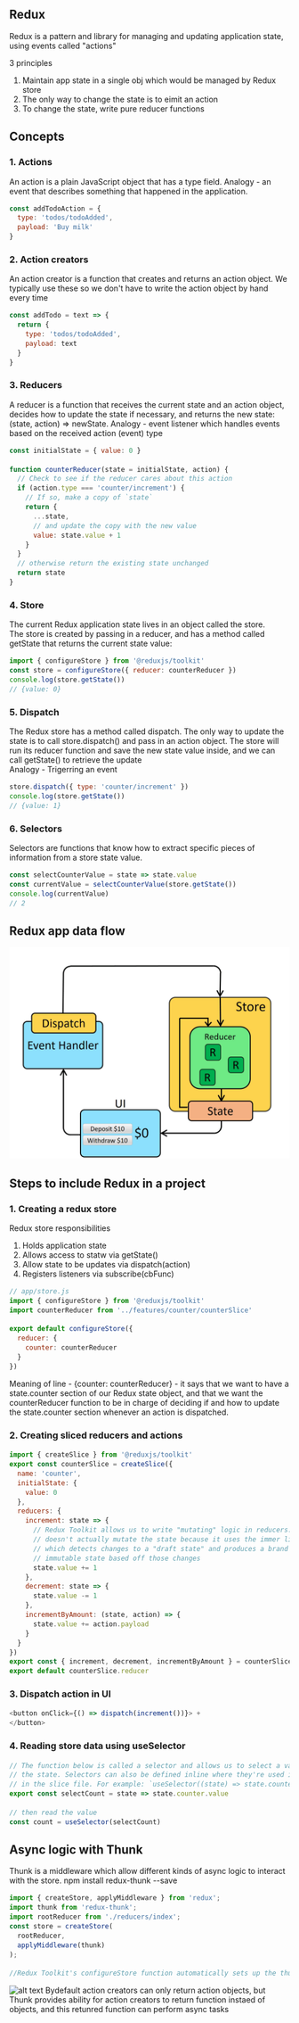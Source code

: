 ## Redux
Redux is a pattern and library for managing and updating application state, using events called "actions"


3 principles
1. Maintain app state in a single obj which would be managed by Redux store
2. The only way to change the state is to eimit an action
3. To change the state, write pure reducer functions 

## Concepts
### 1. Actions
An action is a plain JavaScript object that has a type field. Analogy - an event that describes something that happened in the application.
```javascript
const addTodoAction = {
  type: 'todos/todoAdded',
  payload: 'Buy milk'
}
```
### 2. Action creators
An action creator is a function that creates and returns an action object. We typically use these so we don't have to write the action object by hand every time
```javascript
const addTodo = text => {
  return {
    type: 'todos/todoAdded',
    payload: text
  }
}
```
### 3. Reducers
A reducer is a function that receives the current state and an action object, decides how to update the state if necessary, and returns the new state: (state, action) => newState. Analogy -  event listener which handles events based on the received action (event) type
```javascript
const initialState = { value: 0 }

function counterReducer(state = initialState, action) {
  // Check to see if the reducer cares about this action
  if (action.type === 'counter/increment') {
    // If so, make a copy of `state`
    return {
      ...state,
      // and update the copy with the new value
      value: state.value + 1
    }
  }
  // otherwise return the existing state unchanged
  return state
}
```
### 4. Store
The current Redux application state lives in an object called the store.  
The store is created by passing in a reducer, and has a method called getState that returns the current state value:
```javascript
import { configureStore } from '@reduxjs/toolkit'
const store = configureStore({ reducer: counterReducer })
console.log(store.getState())
// {value: 0}
```
### 5. Dispatch
The Redux store has a method called dispatch. The only way to update the state is to call store.dispatch() and pass in an action object. The store will run its reducer function and save the new state value inside, and we can call getState() to retrieve the update  
Analogy - Trigerring an event
```javascript
store.dispatch({ type: 'counter/increment' })
console.log(store.getState())
// {value: 1}
```

### 6. Selectors
Selectors are functions that know how to extract specific pieces of information from a store state value.
```javascript
const selectCounterValue = state => state.value
const currentValue = selectCounterValue(store.getState())
console.log(currentValue)
// 2
```

## Redux app data flow
![alt text](PNG/redux-flow.gif "Class overview")

## Steps to include Redux in a project
### 1. Creating a redux store

Redux store responsibilities
1. Holds application state
2. Allows access to statw via getState()
3. Allow state to be updates via dispatch(action)
4. Registers listeners via subscribe(cbFunc) 
```javascript
// app/store.js
import { configureStore } from '@reduxjs/toolkit'
import counterReducer from '../features/counter/counterSlice'

export default configureStore({
  reducer: {
    counter: counterReducer
  }
})
```
Meaning of line - {counter: counterReducer} - it says that we want to have a state.counter section of our Redux state object, and that we want the counterReducer function to be in charge of deciding if and how to update the state.counter section whenever an action is dispatched.

### 2. Creating sliced reducers and actions
```javascript
import { createSlice } from '@reduxjs/toolkit'
export const counterSlice = createSlice({
  name: 'counter',
  initialState: {
    value: 0
  },
  reducers: {
    increment: state => {
      // Redux Toolkit allows us to write "mutating" logic in reducers. It
      // doesn't actually mutate the state because it uses the immer library,
      // which detects changes to a "draft state" and produces a brand new
      // immutable state based off those changes
      state.value += 1
    },
    decrement: state => {
      state.value -= 1
    },
    incrementByAmount: (state, action) => {
      state.value += action.payload
    }
  }
})
export const { increment, decrement, incrementByAmount } = counterSlice.actions
export default counterSlice.reducer
```

### 3. Dispatch action in UI
```javascript
<button onClick={() => dispatch(increment())}> +
</button>
```

### 4. Reading store data using useSelector
```javascript
// The function below is called a selector and allows us to select a value from
// the state. Selectors can also be defined inline where they're used instead of
// in the slice file. For example: `useSelector((state) => state.counter.value)`
export const selectCount = state => state.counter.value

// then read the value
const count = useSelector(selectCount)
```

## Async logic with Thunk
Thunk is a middleware which allow different kinds of async logic to interact with the store.
npm install redux-thunk --save  
```javascript
import { createStore, applyMiddleware } from 'redux';
import thunk from 'redux-thunk';
import rootReducer from './reducers/index';
const store = createStore(
  rootReducer,
  applyMiddleware(thunk) 
);

//Redux Toolkit's configureStore function automatically sets up the thunk middleware by default.

```
![alt text](PNG/redux-with-thunk-flow.gif "Class overview")
Bydefault action creators can only return action objects, but Thunk provides ability for action creators to return function instaed of objects, and this retunred function can perform async tasks 
